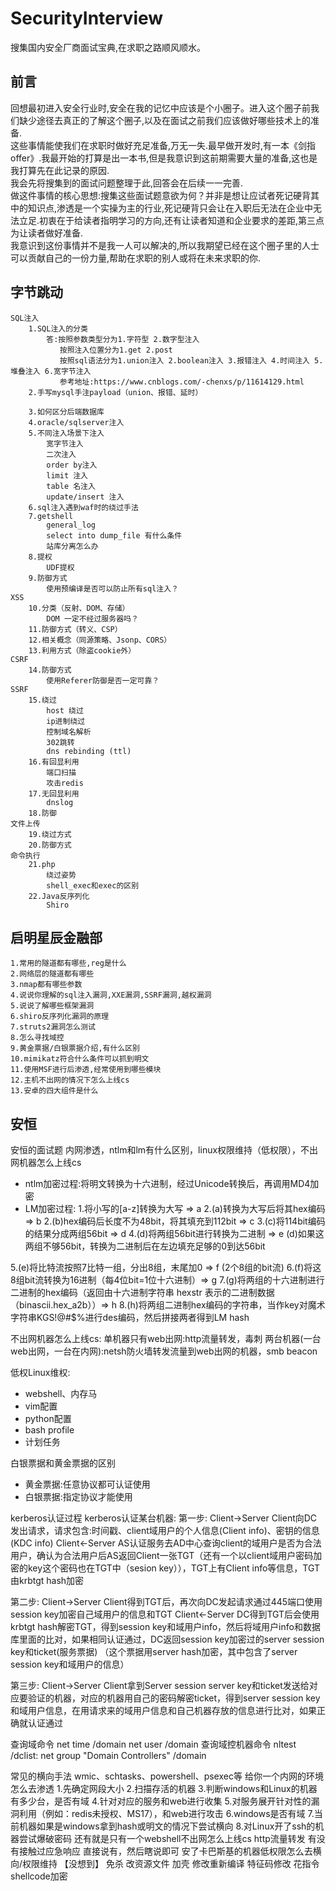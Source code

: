 # SecurityInterview
搜集国内安全厂商面试宝典,在求职之路顺风顺水。
## 前言
回想最初进入安全行业时,安全在我的记忆中应该是个小圈子。进入这个圈子前我们缺少途径去真正的了解这个圈子,以及在面试之前我们应该做好哪些技术上的准备. </br>
这些事情能使我们在求职时做好充足准备,万无一失.最早做开发时,有一本《剑指offer》.我最开始的打算是出一本书,但是我意识到这前期需要大量的准备,这也是我打算先在此记录的原因. </br>
我会先将搜集到的面试问题整理于此,回答会在后续一一完善. </br>
做这件事情的核心思想:搜集这些面试题意欲为何？并非是想让应试者死记硬背其中的知识点,渗透是一个实操为主的行业,死记硬背只会让在入职后无法在企业中无法立足.初衷在于给读者指明学习的方向,还有让读者知道和企业要求的差距,第三点为让读者做好准备. </br>
我意识到这份事情并不是我一人可以解决的,所以我期望已经在这个圈子里的人士可以贡献自己的一份力量,帮助在求职的别人或将在未来求职的你.
## 字节跳动
    SQL注入
        1.SQL注入的分类
            答:按照参数类型分为1.字符型 2.数字型注入
               按照注入位置分为1.get 2.post
               按照sql语法分为1.union注入 2.boolean注入 3.报错注入 4.时间注入 5.堆叠注入 6.宽字节注入
               参考地址:https://www.cnblogs.com/-chenxs/p/11614129.html
        2.手写mysql手注payload（union、报错、延时）
            
        3.如何区分后端数据库
        4.oracle/sqlserver注入
        5.不同注入场景下注入
            宽字节注入
            二次注入
            order by注入
            limit 注入
            table 名注入
            update/insert 注入
        6.sql注入遇到waf时的绕过手法
        7.getshell
            general_log
            select into dump_file 有什么条件
            站库分离怎么办
        8.提权
            UDF提权
        9.防御方式
            使用预编译是否可以防止所有sql注入？
    XSS
        10.分类（反射、DOM、存储）
            DOM 一定不经过服务器吗？
        11.防御方式（转义、CSP）
        12.相关概念（同源策略、Jsonp、CORS）
        13.利用方式（除盗cookie外）
    CSRF
        14.防御方式
            使用Referer防御是否一定可靠？
    SSRF
        15.绕过
            host 绕过
            ip进制绕过
            控制域名解析
            302跳转
            dns rebinding (ttl)
        16.有回显利用
            端口扫描
            攻击redis
        17.无回显利用
            dnslog
        18.防御
    文件上传
        19.绕过方式
        20.防御方式
    命令执行
        21.php
            绕过姿势
            shell_exec和exec的区别
        22.Java反序列化
            Shiro
## 启明星辰金融部
    1.常用的隧道都有哪些,reg是什么
    2.网络层的隧道都有哪些
    3.nmap都有哪些参数
    4.说说你理解的sql注入漏洞,XXE漏洞,SSRF漏洞,越权漏洞
    5.说说了解哪些框架漏洞
    6.shiro反序列化漏洞的原理
    7.struts2漏洞怎么测试
    8.怎么寻找域控
    9.黄金票据/白银票据介绍,有什么区别
    10.mimikatz符合什么条件可以抓到明文
    11.使用MSF进行后渗透,经常使用到哪些模块
    12.主机不出网的情况下怎么上线cs
    13.安卓的四大组件是什么
## 安恒
安恒的面试题
内网渗透，ntlm和lm有什么区别，linux权限维持（低权限），不出网机器怎么上线cs
 - ntlm加密过程:将明文转换为十六进制，经过Unicode转换后，再调用MD4加密
 - LM加密过程:
  1.将小写的[a-z]转换为大写 => a
  2.(a)转换为大写后将其hex编码 => b
  2.(b)hex编码后长度不为48bit，将其填充到112bit => c
  3.(c)将114bit编码的结果分成两组56bit => d
  4.(d)将两组56bit进行转换为二进制 => e
  (d)如果这两组不够56bit，转换为二进制后在左边填充足够的0到达56bit

  5.(e)将比特流按照7比特一组，分出8组，末尾加0 => f (2个8组的bit流)
  6.(f)将这8组bit流转换为16进制（每4位bit=1位十六进制）=> g
  7.(g)将两组的十六进制进行二进制的hex编码（返回由十六进制字符串 hexstr 表示的二进制数据（binascii.hex_a2b））=> h
  8.(h)将两组二进制hex编码的字符串，当作key对魔术字符串KGS!@#$%进行des编码，然后拼接两者得到LM hash
  
 不出网机器怎么上线cs:
  单机器只有web出网:http流量转发，毒刺
  两台机器(一台web出网，一台在内网):netsh防火墙转发流量到web出网的机器，smb beacon
 
 低权Linux维权:
  - webshell、内存马
  - vim配置
  - python配置
  - bash profile
  - 计划任务
  
白银票据和黄金票据的区别
 - 黄金票据:任意协议都可认证使用
 - 白银票据:指定协议才能使用

kerberos认证过程
kerberos认证某台机器:
 第一步:
 Client->Server Client向DC发出请求，请求包含:时间戳、client域用户的个人信息(Client info)、密钥的信息(KDC info)
 Client<-Server AS认证服务去AD中心查询client的域用户是否为合法用户，确认为合法用户后AS返回Client一张TGT（还有一个以client域用户密码加密的key这个密码也在TGT中（sesion key）），TGT上有Client info等信息，TGT由krbtgt hash加密
 
 第二步:
 Client->Server Client得到TGT后，再次向DC发起请求通过445端口使用session key加密自己域用户的信息和TGT
 Client<-Server DC得到TGT后会使用krbtgt hash解密TGT，得到session key和域用户info，然后将域用户info和数据库里面的比对，如果相同认证通过，DC返回session key加密过的server session key和ticket(服务票据) （这个票据用server hash加密，其中包含了server session key和域用户的信息）
 
 第三步:
 Client->Server Client拿到Server session server key和ticket发送给对应要验证的机器，对应的机器用自己的密码解密ticket，得到server session key和域用户信息，在用请求来的域用户信息和自己机器存放的信息进行比对，如果正确就认证通过
 
 
查询域命令
 net time /domain
 net user /domain
查询域控机器命令
 nltest /dclist:<domain>
 net group "Domain Controllers" /domain

常见的横向手法
 wmic、schtasks、powershell、psexec等
给你一个内网的环境怎么去渗透
 1.先确定网段大小
 2.扫描存活的机器
 3.判断windows和Linux的机器有多少台，是否有域
 4.针对对应的服务和web进行收集
 5.对服务展开针对性的漏洞利用（例如：redis未授权、MS17），和web进行攻击
 6.windows是否有域
 7.当前机器如果是windows拿到hash或明文的情况下尝试横向
 8.对Linux开了ssh的机器尝试爆破密码
还有就是只有一个webshell不出网怎么上线cs
 http流量转发
有没有接触过应急响应
 直接说有，然后瞎说即可
安了卡巴斯基的机器低权限怎么去横向/权限维持
 【没想到】
免杀
 改资源文件
 加壳
 修改重新编译
 特征码修改
 花指令
 shellcode加密
